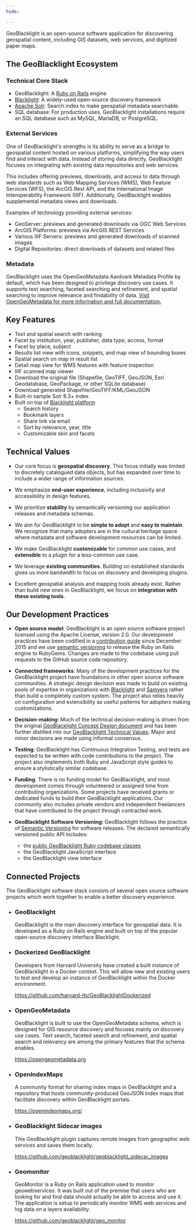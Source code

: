 ```yaml
---
hide:

---
```


GeoBlacklight is an open-source software application for discovering geospatial content, including GIS datasets, web services, and digitized paper maps.

## The GeoBlacklight Ecosystem

### Technical Core Stack

- GeoBlacklight: A [Ruby on Rails](https://rubyonrails.org/) engine 
- [Blacklight](https://projectblacklight.org/): A widely-used open-source discovery framework 
- [Apache Solr](https://solr.apache.org): Search index to make geospatial metadata searchable. 
- SQL database: For production uses, GeoBlacklight installations require an SQL database such as MySQL, MariaDB, or PostgreSQL. 

### External Services

One of GeoBlacklight's strengths is its ability to serve as a bridge to geospatial content hosted on various platforms, simplifying the way users find and interact with data. Instead of storing data directly, GeoBlacklight focuses on integrating with existing data repositories and web services.

This includes offering previews, downloads, and access to data through web standards such as Web Mapping Services (WMS), Web Feature Services (WFS), the ArcGIS Rest API, and the International Image Interoperability Framework (IIIF). Additionally, GeoBlacklight enables supplemental metadata views and downloads.

Examples of technology providing external services:

- GeoServer:  previews and generated downloads via OGC Web Services
- ArcGIS Platforms:  previews via ArcGIS REST Services
- Various IIIF Servers:  previews and generated downloads of scanned images
- Digital Repositories: direct downloads of datasets and related files

### Metadata

GeoBlacklight uses the OpenGeoMetadata Aardvark Metadata Profile by default, which has been designed to privilege discovery use cases. It supports text searching, faceted searching and refinement, and spatial searching to improve relevance and findability of data.  [Visit OpenGeoMetadata for more information and full documentation.](https://opengeometadata.org) 

	
## Key  Features

* Text and spatial search with ranking
* Facet by institution, year, publisher, data type, access, format
* Facet by place, subject
* Results list view with icons, snippets, and map view of bounding boxes
* Spatial search on map in result list
* Detail map view for WMS features with feature inspection
* IIIF scanned map viewer
* Download the original file (Shapefile, GeoTIFF, GeoJSON, Esri Geodatabase, GeoPackage, or other SQLite database)
* Download generated Shapefile/GeoTIFF/KML/GeoJSON
* Built-in sample Solr 8.3+ index
* Built on top of [Blacklight platform](https://projectblacklight.org)
  * Search history
  * Bookmark layers
  * Share link via email
  * Sort by relevance, year, title
  * Customizable skin and facets
  

##  Technical Values


- Our core focus is **geospatial discovery**. This focus initially was limited to discretely catalogued data objects, but has expanded over time to include a wider range of information sources.

- We emphasize **end-user experience**, including inclusivity and accessibility in design features.

- We prioritize **stability** by semantically versioning our application releases and metadata schemas.

- We aim for GeoBlacklight to be **simple to adopt** and **easy to maintain**. We recognize that many adopters are in the cultural heritage space where metadata and software development resources can be limited.

- We make GeoBlacklight **customizable** for common use cases, and **extensible** to a plugin for a less-common use case.

- We leverage **existing communities**. Building on established standards gives us more bandwidth to focus on discovery and developing plugins.

- Excellent geospatial analysis and mapping tools already exist. Rather than build new ones in GeoBlacklight, we focus on **integration with these existing tools**.

## Our Development Practices

- **Open source model**: GeoBlacklight is an open source software project licensed using the Apache License, version 2.0. Our development practices have been codified in a [contribution guide](https://github.com/geoblacklight/geoblacklight/blob/main/CONTRIBUTING.md) since December 2015 and we use [semantic versioning](https://semver.org/) to release the Ruby on Rails engine to RubyGems. Changes are made to the codebase using pull requests to the GitHub source code repository.

- **Connected frameworks**: Many of the development practices for the GeoBlacklight project have foundations in other open source software communities. A strategic design decision was made to build on existing pools of expertise in organizations with [Blacklight](https://projectblacklight.org/) and [Samvera](https://samvera.org/) rather than build a completely custom system. The project also relies heavily on configuration and extensibility as useful patterns for adopters making customizations.

- **Decision-making**: Much of the technical decision-making is driven from the original [GeoBlacklight Concept Design document](/pdfs/GeoBlacklight-Concept-Design.pdf) and has been further distilled into our [GeoBlacklight Technical Values](#geoblacklight-technical-values). Major and minor decisions are made using informal consensus.

- **Testing**: GeoBlacklight has Continuous Integration Testing, and tests are expected to be written with code contributions to the project. The project also implements both Ruby and JavaScript style guides to ensure a stylistically similar codebase.

- **Funding**: There is no funding model for GeoBlacklight, and most development comes through volunteered or assigned time from contributing organizations. Some projects have received grants or dedicated funds to build their GeoBlacklight applications. Our community also includes private vendors and independent freelancers that have contributed to the project through contracted work.

- **GeoBlacklight Software Versioning**: GeoBlacklight follows the practice of [Semantic Versioning](https://semver.org/) for software releases. The declared semantically versioned public API includes:
 
	* the [public GeoBlacklight Ruby codebase classes](https://www.rubydoc.info/gems/geoblacklight)
	* the GeoBlacklight JavaScript interface
	* the GeoBlacklight view interface


## Connected Projects

The GeoBlacklight software stack consists of several open source software projects which work together to enable a better discovery experience. 

<div class="grid cards" markdown>

- ### GeoBlacklight 
	  
	GeoBlacklight is the main discovery interface for geospatial data. It is developed as a Ruby on Rails engine and built on top of the popular open-source discovery interface Blacklight.
  
- ### Dockerized GeoBlacklight  
	  
	Developers from Harvard University have created a built instance of GeoBlacklight in a Docker context. This will allow new and existing users to test and develop an instance of GeoBlacklight within the Docker environment.
  
	https://github.com/harvard-lts/GeoBlacklightDockerized

- ### OpenGeoMetadata
	  
	GeoBlacklight is built to use the OpenGeoMetadata schema, which is designed for GIS resource discovery and focuses mainly on discovery use cases. Text search, faceted search and refinement, and spatial search and relevancy are among the primary features that the schema enables.
	  
	https://opengeometadata.org

- ### OpenIndexMaps
	  
	A community format for sharing index maps in GeoBlacklight and a repository that hosts community-produced GeoJSON index maps that facilitate discovery within GeoBlacklight portals.
	  
	https://openindexmaps.org/
  
- ### GeoBlacklight Sidecar images
	  
	This GeoBlacklight plugin captures remote images from geographic web services and saves them locally. 
	  
	https://github.com/geoblacklight/geoblacklight_sidecar_images
  
- ### Geomonitor
	  
	GeoMonitor is a Ruby on Rails application used to monitor geowebservices. It was built out of the premise that users who are looking for and find data should actually be able to access and use it. The application is setup to periodically monitor WMS web services and log data on a layers availability.
	  
	https://github.com/geoblacklight/geo_monitor
  
</div>

